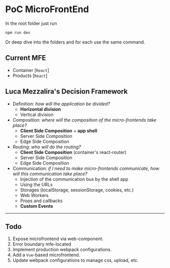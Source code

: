 # PoC MicroFrontEnd

In the root folder just run

`npm run dev`

Or deep dive into the folders and for each use the same command.

## Current MFE

- Container [`React`]
- Products [`React`]

## Luca Mezzalira's Decision Framework

- Definition: _how will the application be divided?_
  - **Horizontal division**
  - Vertical division
- Composition: _where will the composition of the micro-frontends take place?_
  - **Client Side Composition** + **app shell**
  - Server Side Composition
  - Edge Side Composition
- Routing: _who will do the routing?_
  - **Client Side Composition** (container's react-router)
  - Server Side Composition
  - Edge Side Composition
- Communication: _if I need to make micro-frontends communicate, how will this communication take place?_
  - Injection of the communication bus by the shell app
  - Using the URLs
  - Storages (localStorage, sessionStorage, cookies, etc.)
  - Web Workers
  - Props and callbacks
  - **Custom Events**

---

## Todo

1. Expose microfrontend via web-component.
1. Error boundary mfe-located
1. Implement production webpack configurations.
1. Add a `Vue`-based microfrontend.
1. Update webpack configurations to manage css, upload, etc.
